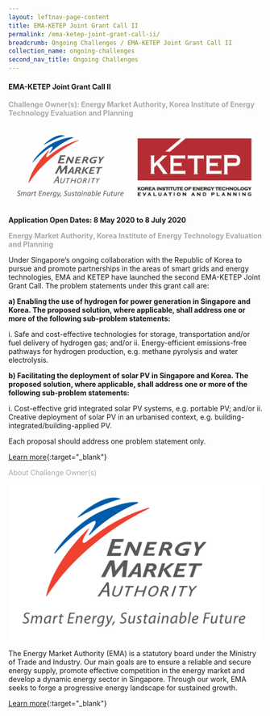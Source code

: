 ```yaml
---
layout: leftnav-page-content
title: EMA-KETEP Joint Grant Call II
permalink: /ema-ketep-joint-grant-call-ii/
breadcrumb: Ongoing Challenges / EMA-KETEP Joint Grant Call II
collection_name: ongoing-challenges
second_nav_title: Ongoing Challenges
---
```


#### EMA-KETEP Joint Grant Call II

<font color="#a9a9a9"><b>Challenge Owner(s): Energy Market Authority, Korea Institute of Energy Technology Evaluation and Planning</b></font>

![1](/images/ongoing-challenges/EMA-Ketep.png)


**Application Open Dates: 8 May 2020 to 8 July 2020**<br>

<font color=" #a9a9a9"><b>Energy Market Authority, Korea Institute of Energy Technology Evaluation and Planning</b></font>

Under Singapore’s ongoing collaboration with the Republic of Korea to pursue and promote partnerships in the areas of smart grids and energy technologies, EMA and KETEP have launched the second EMA-KETEP Joint Grant Call. The problem statements under this grant call are: 

<b>a)	Enabling the use of hydrogen for power generation in Singapore and Korea. The proposed solution, where applicable, shall address one or more of the following sub-problem statements:</b>

i.	Safe and cost-effective technologies for storage, transportation and/or fuel delivery of hydrogen gas; and/or
ii.	Energy-efficient emissions-free pathways for hydrogen production, e.g. methane pyrolysis and water electrolysis.

<b>b)	Facilitating the deployment of solar PV in Singapore and Korea. The proposed solution, where applicable, shall address one or more of the following sub-problem statements:</b>

i.	Cost-effective grid integrated solar PV systems, e.g. portable PV; and/or
ii.	Creative deployment of solar PV in an urbanised context, e.g. building-integrated/building-applied PV. 

Each proposal should address one problem statement only.

[Learn more](https://researchgrant.gov.sg/Pages/GrantCallDetail.aspx?AXID=EMA-EP008&CompanyCode=nrf){:target="_blank"}

<font color="#a9a9a9">About Challenge Owner(s)</font>

![1](/images/ongoing-challenges/EMA_Logo.jpg)

The Energy Market Authority (EMA) is a statutory board under the Ministry of Trade and Industry. Our main goals are to ensure a reliable and secure energy supply, promote effective competition in the energy market and develop a dynamic energy sector in Singapore. Through our work, EMA seeks to forge a progressive energy landscape for sustained growth.



[Learn more](www.ema.gov.sg ){:target="_blank"}

